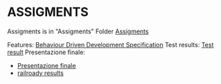 # ASSIGMENTS

Assigments is in "Assigments" Folder [Assigments](Assigments)

Features: [Behaviour Driven Development Specification](features)
Test results: [Test result](Assigments/testResult.txt)
Presentazione finale:
 - [Presentazione finale](Assigments/Presentation.odp)
 - [railroady results](Assigments/ER_railroady)
